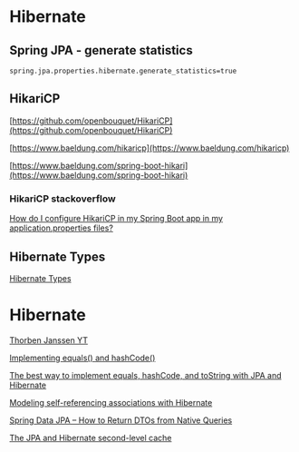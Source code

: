 # Hibernate

## Spring JPA - generate statistics

```
spring.jpa.properties.hibernate.generate_statistics=true
```

## HikariCP

[https://github.com/openbouquet/HikariCP](https://github.com/openbouquet/HikariCP)

[https://www.baeldung.com/hikaricp](https://www.baeldung.com/hikaricp)

[https://www.baeldung.com/spring-boot-hikari](https://www.baeldung.com/spring-boot-hikari)

### HikariCP stackoverflow

[How do I configure HikariCP in my Spring Boot app in my application.properties files?](https://stackoverflow.com/questions/26490967/how-do-i-configure-hikaricp-in-my-spring-boot-app-in-my-application-properties-f)


## Hibernate Types

[Hibernate Types](https://github.com/vladmihalcea/hibernate-types)

# Hibernate

[Thorben Janssen YT](https://www.youtube.com/channel/UCYeDPubBiFCZXIOgGYoyADw)

[Implementing equals() and hashCode()](https://thorben-janssen.com/ultimate-guide-to-implementing-equals-and-hashcode-with-hibernate/)

[The best way to implement equals, hashCode, and toString with JPA and Hibernate](https://vladmihalcea.com/the-best-way-to-implement-equals-hashcode-and-tostring-with-jpa-and-hibernate/)

[Modeling self-referencing associations with Hibernate](https://thorben-janssen.com/self-referencing-associations/?ck_subscriber_id=198329661)

[Spring Data JPA – How to Return DTOs from Native Queries](https://thorben-janssen.com/spring-data-jpa-dto-native-queries/)

[The JPA and Hibernate second-level cache](https://vladmihalcea.com/jpa-hibernate-second-level-cache/)
